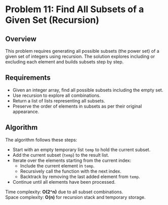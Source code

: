 # Problem 11: Find All Subsets of a Given Set (Recursion)

## Overview  
This problem requires generating all possible subsets (the power set) of a given set of integers using recursion. The solution explores including or excluding each element and builds subsets step by step.

## Requirements  
- Given an integer array, find all possible subsets including the empty set.  
- Use recursion to explore all combinations.  
- Return a list of lists representing all subsets.  
- Preserve the order of elements in subsets as per their original appearance.

## Algorithm  
The algorithm follows these steps:

- Start with an empty temporary list `temp` to hold the current subset.  
- Add the current subset (`temp`) to the result list.  
- Iterate over the elements starting from the current index:  
  - Include the current element in `temp`.  
  - Recursively call the function with the next index.  
  - Backtrack by removing the last added element from `temp`.  
- Continue until all elements have been processed.

Time complexity: **O(2^n)** due to all subset combinations.  
Space complexity: **O(n)** for recursion stack and temporary storage.
